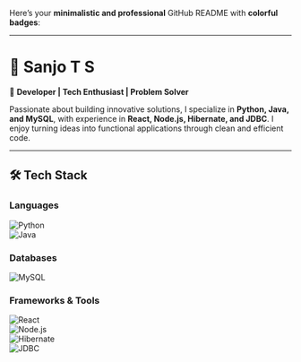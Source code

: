 Here’s your **minimalistic and professional** GitHub README with **colorful badges**:  

---

# 👋 **Sanjo T S**  

🚀 **Developer | Tech Enthusiast | Problem Solver**  

Passionate about building innovative solutions, I specialize in **Python, Java, and MySQL**, with experience in **React, Node.js, Hibernate, and JDBC**. I enjoy turning ideas into functional applications through clean and efficient code.  

---

## 🛠 **Tech Stack**  

### **Languages**  
![Python](https://img.shields.io/badge/Python-3776AB?style=for-the-badge&logo=python&logoColor=white)  
![Java](https://img.shields.io/badge/Java-007396?style=for-the-badge&logo=java&logoColor=white)  

### **Databases**  
![MySQL](https://img.shields.io/badge/MySQL-4479A1?style=for-the-badge&logo=mysql&logoColor=white)  

### **Frameworks & Tools**  
![React](https://img.shields.io/badge/React-61DAFB?style=for-the-badge&logo=react&logoColor=black)  
![Node.js](https://img.shields.io/badge/Node.js-339933?style=for-the-badge&logo=node.js&logoColor=white)  
![Hibernate](https://img.shields.io/badge/Hibernate-59666C?style=for-the-badge&logo=hibernate&logoColor=white)  
![JDBC](https://img.shields.io/badge/JDBC-003B57?style=for-the-badge&logo=oracle&logoColor=white)  
